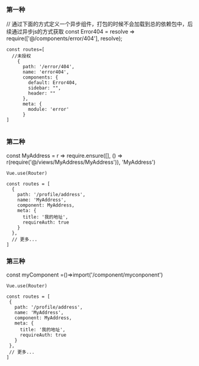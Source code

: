 ### 第一种

// 通过下面的方式定义一个异步组件，打包的时候不会加载到总的依赖包中，后续通过异步js的方式获取
const Error404 = resolve => require(['@/components/error/404'], resolve);
```
const routes=[
  //未授权
    {
      path: '/error/404',
      name: 'error404',
      components: {
        default: Error404,
        sidebar: "",
        header: ""
      },
      meta: {
        module: 'error'
      }
]


```

### 第二种

const MyAddress = r => require.ensure([], () => r(require('@/views/MyAddress/MyAddress')), 'MyAddress')

```
Vue.use(Router)

const routes = [
  {
    path: '/profile/address',
    name: 'MyAddress',
    component: MyAddress,
    meta: {
      title: '我的地址',
      requireAuth: true
    }
  },
  // 更多...
]

```

###  第三种
 const myComponent =()=>import('/component/myconponent') 
 
 ```
Vue.use(Router)

const routes = [
  {
    path: '/profile/address',
    name: 'MyAddress',
    component: MyAddress,
    meta: {
      title: '我的地址',
      requireAuth: true
    }
  },
  // 更多...
]

```
 
 
